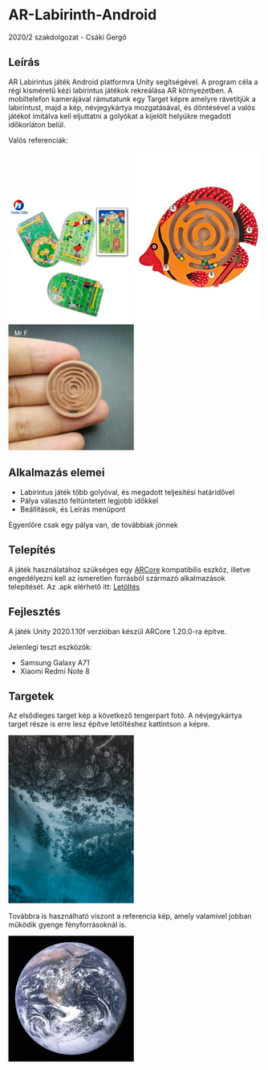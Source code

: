 # AR-Labirinth-Android
 2020/2 szakdolgozat - Csáki Gergő

## Leírás
AR Labirintus játék Android platformra Unity segítségével. A program céla a régi kisméretű kézi labirintus játékok rekreálása AR környezetben. A mobiltelefon kamerájával rámutatunk egy Target képre amelyre rávetítjük a labirintust, majd a kép, névjegykártya mozgatásával, és döntésével a valós játékot imitálva kell eljuttatni a golyókat a kijelölt helyükre megadott időkorláton belül.

Valós referenciák:

<p float="left">
 <img src="Assets/Target/Reference/focis.jpg" width="250">
 <img src="Assets/Target/Reference/halas.jpg" width="250">
 <img src="Assets/Target/Reference/kör%20labirintus%203%20golyó.jpg" width="250">
</p>

## Alkalmazás elemei
* Labirintus játék több golyóval, és megadott teljesítési határidővel
* Pálya választó feltüntetett legjobb időkkel
* Beállítások, és Leírás menüpont

Egyenlőre csak egy pálya van, de továbbiak jönnek

## Telepítés
 A játék használatához szükséges egy [ARCore](https://developers.google.com/ar/discover/supported-devices) kompatibilis eszköz, illetve engedélyezni kell az ismeretlen forrásból származó alkalmazások telepítését.
 Az .apk elérhető itt: [Letöltés](https://github.com/Csaki95/AR-Labirinth-2019-Android/raw/master/Builds/AR%20Labirinth.apk)
 
 ## Fejlesztés
 A játék Unity 2020.1.10f verzióban készül ARCore 1.20.0-ra építve.
 
 Jelenlegi teszt eszközök:
 * Samsung Galaxy A71
 * Xiaomi Redmi Note 8
 
 ## Targetek
 
 Az elsődleges target kép a következő tengerpart fotó. A névjegykártya target része is erre lesz építve letöltéshez kattintson a képre.
 
 <img src="Assets/Target/nature-4785780_1920.jpg" width="250">
 
 Továbbra is használható viszont a referencia kép, amely valamivel jobban működik gyenge fényforrásoknál is.
 
 <img src="Assets/Target/augmented-images-earth.jpg" width="250">
 
